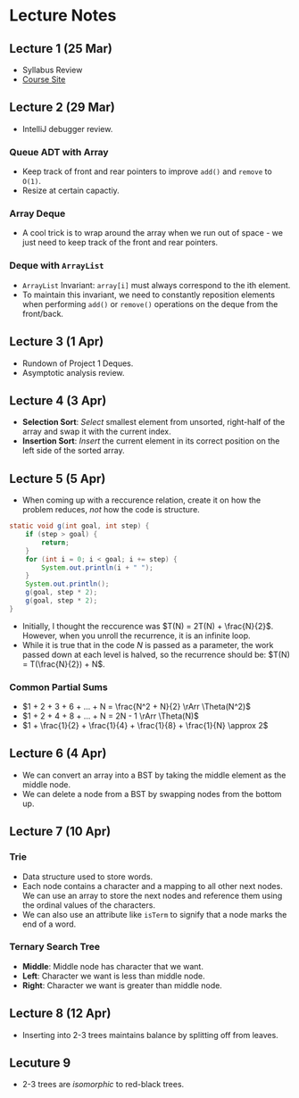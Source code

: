 # Lecture Notes

## Lecture 1 (25 Mar)

- Syllabus Review
- [Course Site](https://courses.cs.washington.edu/courses/cse373/24sp/)

## Lecture 2 (29 Mar)

- IntelliJ debugger review.

### Queue ADT with Array

- Keep track of front and rear pointers to improve `add()` and `remove` to `O(1)`.
- Resize at certain capactiy.

### Array Deque

- A cool trick is to wrap around the array when we run out of space - we just need to keep track of the front and rear pointers.

### Deque with `ArrayList`

- `ArrayList` Invariant: `array[i]` must always correspond to the ith element.
- To maintain this invariant, we need to constantly reposition elements when performing `add()` or `remove()` operations on the deque from the front/back.

## Lecture 3 (1 Apr)

- Rundown of Project 1 Deques.
- Asymptotic analysis review.

## Lecture 4 (3 Apr)

- **Selection Sort**: *Select* smallest element from unsorted, right-half of the array and swap it with the current index.
- **Insertion Sort**: *Insert* the current element in its correct position on the left side of the sorted array.

## Lecture 5 (5 Apr)

- When coming up with a reccurence relation, create it on how the problem reduces, *not* how the code is structure.

```java
static void g(int goal, int step) {
    if (step > goal) {
        return;
    }
    for (int i = 0; i < goal; i += step) {
        System.out.println(i + " ");
    }
    System.out.println();
    g(goal, step * 2);
    g(goal, step * 2);
}
```

- Initially, I thought the reccurence was $T(N) = 2T(N) + \frac{N}{2}$. However, when you unroll the recurrence, it is an infinite loop.
- While it is true that in the code $N$ is passed as a parameter, the work passed down at each level is halved, so the recurrence should be: $T(N) = T(\frac{N}{2}) + N$.

### Common Partial Sums

- $1 + 2 + 3 + 6 + ... + N = \frac{N^2 + N}{2} \rArr \Theta(N^2)$
- $1 + 2 + 4 + 8 + ... + N = 2N - 1 \rArr \Theta(N)$
- $1 + \frac{1}{2} + \frac{1}{4} + \frac{1}{8} + \frac{1}{N} \approx 2$

## Lecture 6 (4 Apr)

- We can convert an array into a BST by taking the middle element as the middle node.
- We can delete a node from a BST by swapping nodes from the bottom up.

## Lecture 7 (10 Apr)

### Trie

- Data structure used to store words.
- Each node contains a character and a mapping to all other next nodes. We can use an array to store the next nodes and reference them using the ordinal values of the characters.
- We can also use an attribute like `isTerm` to signify that a node marks the end of a word.

### Ternary Search Tree

- **Middle**: Middle node has character that we want.
- **Left**: Character we want is less than middle node.
- **Right**: Character we want is greater than middle node.

## Lecture 8 (12 Apr)

- Inserting into 2-3 trees maintains balance by splitting off from leaves.

## Lecuture 9

- 2-3 trees are *isomorphic* to red-black trees.
